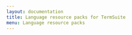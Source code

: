 ```yaml
---
layout: documentation
title: Language resource packs for TermSuite
menu: Language resource packs
---
```

